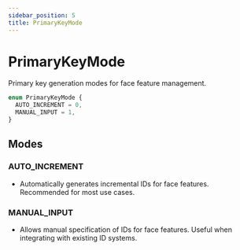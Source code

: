```yaml
---
sidebar_position: 5
title: PrimaryKeyMode
---
```


# PrimaryKeyMode

Primary key generation modes for face feature management.

```typescript
enum PrimaryKeyMode {
  AUTO_INCREMENT = 0,
  MANUAL_INPUT = 1,
}
```

## Modes

### AUTO_INCREMENT

- Automatically generates incremental IDs for face features. Recommended for most use cases.

### MANUAL_INPUT

- Allows manual specification of IDs for face features. Useful when integrating with existing ID systems.
